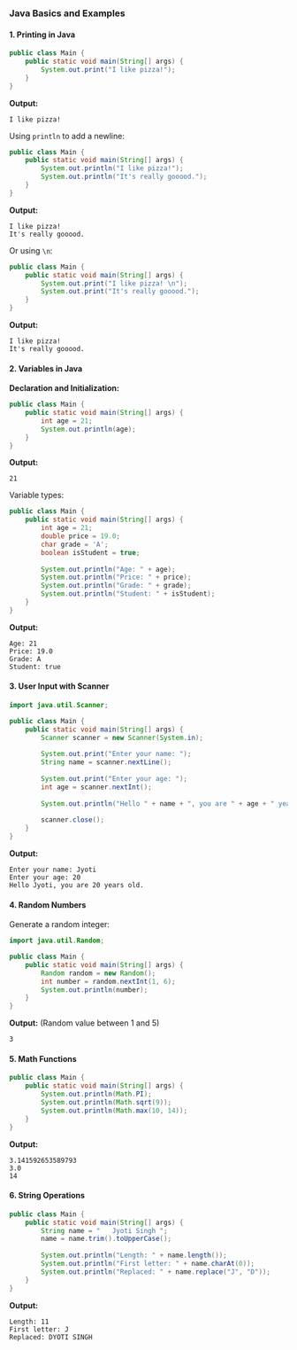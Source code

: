 ### Java Basics and Examples

#### 1. Printing in Java

```java
public class Main {
    public static void main(String[] args) {
        System.out.print("I like pizza!");
    }
}
```
**Output:**
```
I like pizza!
```

Using `println` to add a newline:

```java
public class Main {
    public static void main(String[] args) {
        System.out.println("I like pizza!");
        System.out.println("It's really gooood.");
    }
}
```
**Output:**
```
I like pizza!
It's really gooood.
```

Or using `\n`:

```java
public class Main {
    public static void main(String[] args) {
        System.out.print("I like pizza! \n");
        System.out.print("It's really gooood.");
    }
}
```
**Output:**
```
I like pizza!
It's really gooood.
```

#### 2. Variables in Java

**Declaration and Initialization:**

```java
public class Main {
    public static void main(String[] args) {
        int age = 21;
        System.out.println(age);
    }
}
```
**Output:**
```
21
```

Variable types:

```java
public class Main {
    public static void main(String[] args) {
        int age = 21;
        double price = 19.0;
        char grade = 'A';
        boolean isStudent = true;
        
        System.out.println("Age: " + age);
        System.out.println("Price: " + price);
        System.out.println("Grade: " + grade);
        System.out.println("Student: " + isStudent);
    }
}
```
**Output:**
```
Age: 21
Price: 19.0
Grade: A
Student: true
```

#### 3. User Input with Scanner

```java
import java.util.Scanner;

public class Main {
    public static void main(String[] args) {
        Scanner scanner = new Scanner(System.in);
        
        System.out.print("Enter your name: ");
        String name = scanner.nextLine();
        
        System.out.print("Enter your age: ");
        int age = scanner.nextInt();
        
        System.out.println("Hello " + name + ", you are " + age + " years old.");
        
        scanner.close();
    }
}
```
**Output:**
```
Enter your name: Jyoti
Enter your age: 20
Hello Jyoti, you are 20 years old.
```

#### 4. Random Numbers

Generate a random integer:

```java
import java.util.Random;

public class Main {
    public static void main(String[] args) {
        Random random = new Random();
        int number = random.nextInt(1, 6);
        System.out.println(number);
    }
}
```
**Output:** (Random value between 1 and 5)
```
3
```

#### 5. Math Functions

```java
public class Main {
    public static void main(String[] args) {
        System.out.println(Math.PI);
        System.out.println(Math.sqrt(9));
        System.out.println(Math.max(10, 14));
    }
}
```
**Output:**
```
3.141592653589793
3.0
14
```

#### 6. String Operations

```java
public class Main {
    public static void main(String[] args) {
        String name = "   Jyoti Singh ";
        name = name.trim().toUpperCase();
        
        System.out.println("Length: " + name.length());
        System.out.println("First letter: " + name.charAt(0));
        System.out.println("Replaced: " + name.replace("J", "D"));
    }
}
```
**Output:**
```
Length: 11
First letter: J
Replaced: DYOTI SINGH
```



